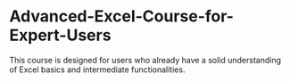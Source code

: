 # Advanced-Excel-Course-for-Expert-Users
This course is designed for users who already have a solid understanding of Excel basics and intermediate functionalities.
